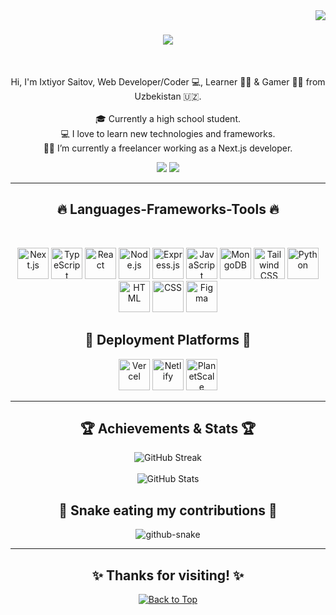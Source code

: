<!-- profile view count -->
<img align="right" src="https://komarev.com/ghpvc/?username=ixtiyor">

<!-- introduction -->
<h1 align="center">
  <a href="https://git.io/typing-svg">
    <img src="https://readme-typing-svg.herokuapp.com/?lines=Hi+There!+👋;+I'm+Ixtiyor!;&center=true&font=Righteous&size=35">
  </a>
</h1>

<br />
<!-- about me -->
<p align="center">
  Hi, I'm Ixtiyor Saitov, Web Developer/Coder 💻, Learner 👨‍💻 & Gamer 🦸‍♂️ from Uzbekistan 🇺🇿.
  <br />
  <br />
  🎓 Currently a high school student.
  <br />
  💻 I love to learn new technologies and frameworks.
  <br />
  🧑‍💼 I’m currently a freelancer working as a Next.js developer.
  <br />
</p>

<!-- social handles -->
<div align="center"> 
  <a href="mailto:misterikh209@gmail.com"><img src="https://img.shields.io/badge/-Gmail-%23333?style=for-the-badge&logo=gmail&logoColor=white" target="_blank"></a>
  <a href="https://www.linkedin.com/in/ixtiyor-saitov-449856332" target="_blank"><img src="https://img.shields.io/badge/-LinkedIn-%230077B5?style=for-the-badge&logo=linkedin&logoColor=white" target="_blank"></a> 
</div>

<hr />

<!-- skills -->
<h2 align="center">🔥 Languages-Frameworks-Tools 🔥</h2>
<br />
<p align="center">
  <img src="https://skillicons.dev/icons?i=nextjs" alt="Next.js" width="50px" height="50px" />
  <img src="https://skillicons.dev/icons?i=typescript" alt="TypeScript" width="50px" height="50px" />
  <img src="https://skillicons.dev/icons?i=react" alt="React" width="50px" height="50px" />
  <img src="https://skillicons.dev/icons?i=nodejs" alt="Node.js" width="50px" height="50px" />
  <img src="https://skillicons.dev/icons?i=express" alt="Express.js" width="50px" height="50px" />
  <img src="https://skillicons.dev/icons?i=javascript" alt="JavaScript" width="50px" height="50px" />
  <img src="https://skillicons.dev/icons?i=mongodb" alt="MongoDB" width="50px" height="50px" />
  <img src="https://skillicons.dev/icons?i=tailwind" alt="Tailwind CSS" width="50px" height="50px" />
  <img src="https://skillicons.dev/icons?i=python" alt="Python" width="50px" height="50px" />
  <img src="https://skillicons.dev/icons?i=html" alt="HTML" width="50px" height="50px" />
  <img src="https://skillicons.dev/icons?i=css" alt="CSS" width="50px" height="50px" />
  <img src="https://skillicons.dev/icons?i=figma" alt="Figma" width="50px" height="50px" />
</p>

<!-- deployment -->
<h2 align="center">🚀 Deployment Platforms 🚀</h2>
<p align="center">
  <a href="https://vercel.com" target="_blank"><img src="https://skillicons.dev/icons?i=vercel" alt="Vercel" width="50px" height="50px"></a>
  <a href="https://netlify.com" target="_blank"><img src="https://skillicons.dev/icons?i=netlify" alt="Netlify" width="50px" height="50px"></a>
  <a href="https://planetscale.com" target="_blank"><img src="https://skillicons.dev/icons?i=planetscale" alt="PlanetScale" width="50px" height="50px"></a>
</p>

<hr />

<!-- achievements -->
<h2 align="center">🏆 Achievements & Stats 🏆</h2>
<p align="center">
  <img src="https://github-readme-streak-stats.herokuapp.com/?user=ixtiyor&theme=radical&hide_border=true" alt="GitHub Streak" />
  <br />
  <br />
  <img src="https://github-readme-stats.vercel.app/api?username=ixtiyor&show_icons=true&theme=radical&hide_border=true" alt="GitHub Stats" />
</p>

<!-- snake graph -->
<div align="center">
  <h2>🐍 Snake eating my contributions 🐍</h2>
  <picture>
    <source media="(prefers-color-scheme: dark)" srcset="https://github.com/ixtiyor/ixtiyor/blob/output/github-contribution-grid-snake-dark.svg" />
    <source media="(prefers-color-scheme: light), (prefers-color-scheme: no-preference)" srcset="https://github.com/ixtiyor/ixtiyor/blob/output/github-contribution-grid-snake.svg" />
    <img src="https://github.com/ixtiyor/ixtiyor/blob/output/github-contribution-grid-snake.svg" alt="github-snake" />
  </picture>
</div>

<hr />

<!-- animation footer -->
<h2 align="center">✨ Thanks for visiting! ✨</h2>
<p align="center">
  <a href="#top">
    <img src="https://img.shields.io/badge/Back%20to%20Top-1abc9c?style=for-the-badge" alt="Back to Top" />
  </a>
</p>
